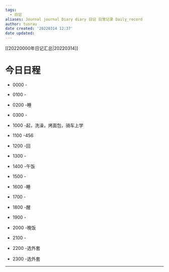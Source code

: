 ```yaml
---
tags:
  - 日记
aliases: Journal journal Diary diary 日记 日常记录 Daily_record
author: tusrau
date created: '20220314 12:37'
date updated:
---
```


[[20220000年日记汇总|20220314]]

# 今日日程

- 0000 -
- 0100 -
- 0200 -睡
- 0300 -

- 1000 -起，洗澡，烤面包，骑车上学
- 1100 -456
- 1200 -回
- 1300 -
- 1400 -午饭
- 1500 -
- 1600 -睡
- 1700 -
- 1800 -醒

- 1900 -
- 2000 -晚饭
- 2100 -
- 2200 -选外套
- 2300 -选外套

---
